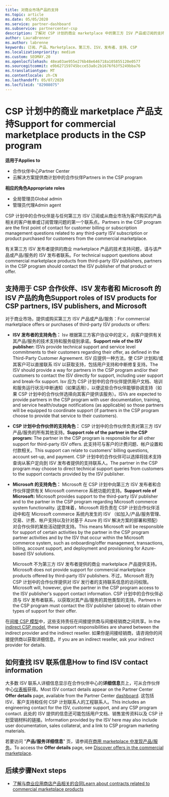 ```yaml
---
title: 对商业市场产品的支持
ms.topic: article
ms.date: 05/05/2020
ms.service: partner-dashboard
ms.subservice: partnercenter-csp
description: 了解对 CSP 计划的商业 marketplace 中的第三方 ISV 产品或订阅的支持。
author: LauraBrenner
ms.author: labrenne
keywords: 订阅、产品、Marketplace、第三方、ISV、发布者、支持、CSP
ms.localizationpriority: medium
ms.custom: SEOMAY.20
ms.openlocfilehash: 48ea03ae955e276b48e646718a105855120e0577
ms.sourcegitcommit: e9b627159745bcce53a8c2b1676f63f5249bba76
ms.translationtype: MT
ms.contentlocale: zh-CN
ms.lasthandoff: 05/07/2020
ms.locfileid: "82908075"
---
```

# <a name="support-for-commercial-marketplace-products-in-the-csp-program"></a><span data-ttu-id="e7092-104">CSP 计划中的商业 marketplace 产品支持</span><span class="sxs-lookup"><span data-stu-id="e7092-104">Support for commercial marketplace products in the CSP program</span></span>

<span data-ttu-id="e7092-105">**适用于**</span><span class="sxs-lookup"><span data-stu-id="e7092-105">**Applies to**</span></span>

- <span data-ttu-id="e7092-106">合作伙伴中心</span><span class="sxs-lookup"><span data-stu-id="e7092-106">Partner Center</span></span>
- <span data-ttu-id="e7092-107">云解决方案提供商计划中的合作伙伴</span><span class="sxs-lookup"><span data-stu-id="e7092-107">Partners in the CSP program</span></span>

<span data-ttu-id="e7092-108">**相应的角色**</span><span class="sxs-lookup"><span data-stu-id="e7092-108">**Appropriate roles**</span></span>

- <span data-ttu-id="e7092-109">全局管理员</span><span class="sxs-lookup"><span data-stu-id="e7092-109">Global admin</span></span>
- <span data-ttu-id="e7092-110">管理员代理</span><span class="sxs-lookup"><span data-stu-id="e7092-110">Admin agent</span></span>

<span data-ttu-id="e7092-111">CSP 计划中的合作伙伴是与任何第三方 ISV 订阅或从商业市场为客户购买的产品相关的客户帐单或订阅管理问题的第一个联系点。</span><span class="sxs-lookup"><span data-stu-id="e7092-111">Partners in the CSP program are the first point of contact for customer billing or subscription management questions related to any third-party ISV subscription or product purchased for customers from the commercial marketplace.</span></span>

<span data-ttu-id="e7092-112">有关第三方 ISV 发布者提供的商业 marketplace 产品的技术支持问题，请与该产品或产品/服务的 ISV 发布者联系。</span><span class="sxs-lookup"><span data-stu-id="e7092-112">For technical support questions about commercial marketplace products from third-party ISV publishers, partners in the CSP program should contact the ISV publisher of that product or offer.</span></span>

## <a name="support-roles-of-isv-products-for-csp-partners-isv-publishers-and-microsoft"></a><span data-ttu-id="e7092-113">支持用于 CSP 合作伙伴、ISV 发布者和 Microsoft 的 ISV 产品的角色</span><span class="sxs-lookup"><span data-stu-id="e7092-113">Support roles of ISV products for CSP partners, ISV publishers, and Microsoft</span></span>

<span data-ttu-id="e7092-114">对于商业市场，提供或购买第三方 ISV 产品或产品/服务：</span><span class="sxs-lookup"><span data-stu-id="e7092-114">For commercial marketplace offers or purchases of third-party ISV products or offers:</span></span>

- <span data-ttu-id="e7092-115">**ISV 发布者的支持角色：** Isv 根据第三方客户协议中的定义，向客户提供有关其产品/服务的技术支持和服务级别承诺。</span><span class="sxs-lookup"><span data-stu-id="e7092-115">**Support role of the ISV publisher:** ISVs provide technical support and service level commitments to their customers regarding their offer, as defined in the Third-Party Customer Agreement.</span></span> <span data-ttu-id="e7092-116">ISV 应提供一种方法，使 CSP 计划和/或其客户可以直接联系 ISV 以获取支持，包括用户支持和中断修复支持。</span><span class="sxs-lookup"><span data-stu-id="e7092-116">The ISV should provide a way for partners in the CSP program and/or their customers to contact the ISV directly for support, including user support and break-fix support.</span></span> <span data-ttu-id="e7092-117">Isv 应为 CSP 计划中的合作伙伴提供用户文档、培训和服务运行状况/中断通知（如果适用），以便这些合作伙伴能够协调支持（如果 CSP 计划中的合作伙伴选择向其客户提供该服务）。</span><span class="sxs-lookup"><span data-stu-id="e7092-117">ISVs are expected to provide partners in the CSP program with user documentation, training, and service health/outage notifications (as applicable) so those partners will be equipped to coordinate support (if partners in the CSP program choose to provide that service to their customers).</span></span>

- <span data-ttu-id="e7092-118">**CSP 计划中合作伙伴的支持角色：** CSP 计划中的合作伙伴负责对第三方 ISV 产品/服务的所有其他支持。</span><span class="sxs-lookup"><span data-stu-id="e7092-118">**Support role of the partner in the CSP program:** The partner in the CSP program is responsible for all other support for third-party ISV offers.</span></span> <span data-ttu-id="e7092-119">此支持可与客户的计费问题、帐户设置和付款相关。</span><span class="sxs-lookup"><span data-stu-id="e7092-119">This support can relate to customers' billing questions, account set-up, and payment.</span></span> <span data-ttu-id="e7092-120">CSP 计划中的合作伙伴可以选择将技术支持查询从客户定向到 ISV 发布者提供的支持联系人。</span><span class="sxs-lookup"><span data-stu-id="e7092-120">The partner in the CSP program may choose to direct technical support queries from customers to the support contacts provided by the ISV publisher.</span></span>

- <span data-ttu-id="e7092-121">**Microsoft 的支持角色：** Microsoft 在 CSP 计划中向第三方 ISV 发布者和合作伙伴提供有关 Microsoft commerce 系统功能的支持。</span><span class="sxs-lookup"><span data-stu-id="e7092-121">**Support role of Microsoft:** Microsoft provides support to the third-party ISV publisher and to the partner in the CSP program regarding Microsoft commerce system functionality.</span></span> <span data-ttu-id="e7092-122">这意味着，Microsoft 将负责在 CSP 计划合作伙伴活动中和在 Microsoft commerce 系统内发生的 ISV （如加入/产品/服务管理、交易、计费、帐户支持以及针对基于 Azure 的 ISV 解决方案的部署和预配）对合作伙伴的某些活动提供支持。</span><span class="sxs-lookup"><span data-stu-id="e7092-122">This means Microsoft will be responsible for support of certain activities by the partner in the CSP program partner activities and by the ISV that occur within the Microsoft commerce system, such as onboarding/offer management, transactions, billing, account support, and deployment and provisioning for Azure-based ISV solutions.</span></span>

    <span data-ttu-id="e7092-123">Microsoft 不为第三方 ISV 发布者提供的商业 marketplace 产品提供支持。</span><span class="sxs-lookup"><span data-stu-id="e7092-123">Microsoft does not provide support for commercial marketplace products offered by third-party ISV publishers.</span></span> <span data-ttu-id="e7092-124">不过，Microsoft 将为 CSP 计划中的合作伙伴提供对 ISV 发行者的支持联系信息的访问权限。</span><span class="sxs-lookup"><span data-stu-id="e7092-124">Microsoft will, however, give the partner in the  CSP program access to the ISV publisher's support contact information.</span></span> <span data-ttu-id="e7092-125">CSP 计划中的合作伙伴必须与 ISV 发布者联系，以获取对其产品/服务的其他类型的支持。</span><span class="sxs-lookup"><span data-stu-id="e7092-125">Partners in the CSP program must contact the ISV publisher (above) to obtain other types of support for their offer.</span></span>

<span data-ttu-id="e7092-126">在[间接 CSP 模型](csp-overview.md#indirect-model)中，这些支持责任在间接提供商与间接经销商之间共享。</span><span class="sxs-lookup"><span data-stu-id="e7092-126">In the [indirect CSP model](csp-overview.md#indirect-model), these support responsibilities are shared between the indirect provider and the indirect reseller.</span></span> <span data-ttu-id="e7092-127">如果你是间接经销商，请咨询你的间接提供商以获取详细信息。</span><span class="sxs-lookup"><span data-stu-id="e7092-127">If you are an indirect reseller, ask your indirect provider for details.</span></span>

## <a name="how-to-find-isv-contact-information"></a><span data-ttu-id="e7092-128">如何查找 ISV 联系信息</span><span class="sxs-lookup"><span data-stu-id="e7092-128">How to find ISV contact information</span></span>

<span data-ttu-id="e7092-129">大多数 ISV 联系人详细信息显示在合作伙伴中心的**详细信息**页上，可从合作伙伴中心[仪表板](https://partner.microsoft.com/dashboard)获得。</span><span class="sxs-lookup"><span data-stu-id="e7092-129">Most ISV contact details appear on the Partner Center **Offer details** page, available from the Partner Center [dashboard](https://partner.microsoft.com/dashboard).</span></span> <span data-ttu-id="e7092-130">这包括 ISV、客户支持和任何 CSP 计划联系人的工程联系人。</span><span class="sxs-lookup"><span data-stu-id="e7092-130">This includes an engineering contact for the ISV, customer support, and any CSP program contact.</span></span> <span data-ttu-id="e7092-131">此处的 ISV 提供的信息还可能包括用户文档、销售宣传资料以及 CSP 计划营销材料的链接。</span><span class="sxs-lookup"><span data-stu-id="e7092-131">Information provided by the ISV here may also include user documentation, sales collateral, and a link to CSP program marketing materials.</span></span>

<span data-ttu-id="e7092-132">若要访问 "**产品/服务详细信息**" 页，请参阅[在商用 marketplace 中发现产品/服务](csp-commercial-marketplace-discover.md#view-marketplace-offers-in-partner-center)。</span><span class="sxs-lookup"><span data-stu-id="e7092-132">To access the **Offer details** page, see [Discover offers in the commercial marketplace](csp-commercial-marketplace-discover.md#view-marketplace-offers-in-partner-center).</span></span>

## <a name="next-steps"></a><span data-ttu-id="e7092-133">后续步骤</span><span class="sxs-lookup"><span data-stu-id="e7092-133">Next steps</span></span>

- [<span data-ttu-id="e7092-134">了解与商业应用商店产品相关的合同</span><span class="sxs-lookup"><span data-stu-id="e7092-134">Learn about contracts related to commercial marketplace products</span></span>](csp-commercial-marketplace-contracting.md)
